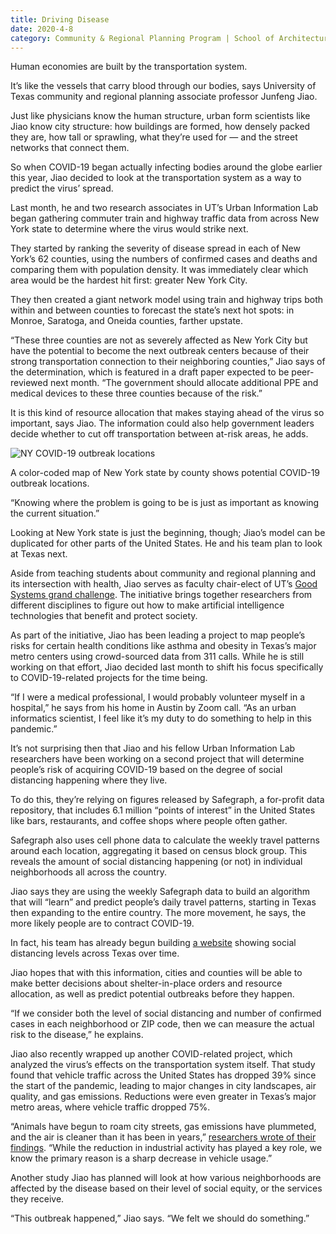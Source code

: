 ```yaml
--- 
title: Driving Disease
date: 2020-4-8
category: Community & Regional Planning Program | School of Architecture
---
```


Human economies are built by the transportation system.

It’s like the vessels that carry blood through our bodies, says University of Texas community and regional planning associate professor Junfeng Jiao.

Just like physicians know the human structure, urban form scientists like Jiao know city structure: how buildings are formed, how densely packed they are, how tall or sprawling, what they’re used for — and the street networks that connect them.

So when COVID-19 began actually infecting bodies around the globe earlier this year, Jiao decided to look at the transportation system as a way to predict the virus’ spread.

Last month, he and two research associates in UT’s Urban Information Lab began gathering commuter train and highway traffic data from across New York state to determine where the virus would strike next.

They started by ranking the severity of disease spread in each of New York’s 62 counties, using the numbers of confirmed cases and deaths and comparing them with population density. It was immediately clear which area would be the hardest hit first: greater New York City.

They then created a giant network model using train and highway trips both within and between counties to forecast the state’s next hot spots: in Monroe, Saratoga, and Oneida counties, farther upstate.

“These three counties are not as severely affected as New York City but have the potential to become the next outbreak centers because of their strong transportation connection to their neighboring counties,” Jiao says of the determination, which is featured in a draft paper expected to be peer-reviewed next month. “The government should allocate additional PPE and medical devices to these three counties because of the risk.”

It is this kind of resource allocation that makes staying ahead of the virus so important, says Jiao. The information could also help government leaders decide whether to cut off transportation between at-risk areas, he adds.

![NY COVID-19 outbreak locations](http://research.utexas.edu/showcase/assets/js/fileman/Uploads/NY_COVID-19_outbreak_locations.jpeg)

A color-coded map of New York state by county shows potential COVID-19 outbreak locations.

“Knowing where the problem is going to be is just as important as knowing the current situation.”

Looking at New York state is just the beginning, though; Jiao’s model can be duplicated for other parts of the United States. He and his team plan to look at Texas next.

Aside from teaching students about community and regional planning and its intersection with health, Jiao serves as faculty chair-elect of UT’s [Good Systems grand challenge](http://goodsystems.utexas.edu/). The initiative brings together researchers from different disciplines to figure out how to make artificial intelligence technologies that benefit and protect society.

As part of the initiative, Jiao has been leading a project to map people’s risks for certain health conditions like asthma and obesity in Texas’s major metro centers using crowd-sourced data from 311 calls. While he is still working on that effort, Jiao decided last month to shift his focus specifically to COVID-19-related projects for the time being.

“If I were a medical professional, I would probably volunteer myself in a hospital,” he says from his home in Austin by Zoom call. “As an urban informatics scientist, I feel like it’s my duty to do something to help in this pandemic.”

It’s not surprising then that Jiao and his fellow Urban Information Lab researchers have been working on a second project that will determine people’s risk of acquiring COVID-19 based on the degree of social distancing happening where they live.

To do this, they’re relying on figures released by Safegraph, a for-profit data repository, that includes 6.1 million “points of interest” in the United States like bars, restaurants, and coffee shops where people often gather.

Safegraph also uses cell phone data to calculate the weekly travel patterns around each location, aggregating it based on census block group. This reveals the amount of social distancing happening (or not) in individual neighborhoods all across the country.

Jiao says they are using the weekly Safegraph data to build an algorithm that will “learn” and predict people’s daily travel patterns, starting in Texas then expanding to the entire country. The more movement, he says, the more likely people are to contract COVID-19.

In fact, his team has already begun building [a website](https://www.arcgis.com/apps/opsdashboard/index.html#/3b46631831464eda8f765e1ad1f67724) showing social distancing levels across Texas over time.

Jiao hopes that with this information, cities and counties will be able to make better decisions about shelter-in-place orders and resource allocation, as well as predict potential outbreaks before they happen.

“If we consider both the level of social distancing and number of confirmed cases in each neighborhood or ZIP code, then we can measure the actual risk to the disease,” he explains.

Jiao also recently wrapped up another COVID-related project, which analyzed the virus’s effects on the transportation system itself. That study found that vehicle traffic across the United States has dropped 39% since the start of the pandemic, leading to major changes in city landscapes, air quality, and gas emissions. Reductions were even greater in Texas’s major metro areas, where vehicle traffic dropped 75%.

“Animals have begun to roam city streets, gas emissions have plummeted, and the air is cleaner than it has been in years,” [researchers wrote of their findings](https://soa.utexas.edu/headlines/impacts-vmt-us-counties-during-covid-19-pandemic). “While the reduction in industrial activity has played a key role, we know the primary reason is a sharp decrease in vehicle usage.”

Another study Jiao has planned will look at how various neighborhoods are affected by the disease based on their level of social equity, or the services they receive.

“This outbreak happened,” Jiao says. “We felt we should do something.”